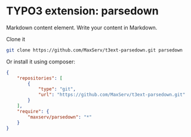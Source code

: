 # TYPO3 extension: parsedown
Markdown content element. Write your content in Markdown.

Clone it
```bash
git clone https://github.com/MaxServ/t3ext-parsedown.git parsedown
```

Or install it using composer:
```json
{
    "repositories": [
        {
            "type": "git",
            "url": "https://github.com/MaxServ/t3ext-parsedown.git"
        }
    ],
    "require": {
        "maxserv/parsedown": "*"
    }
}
```